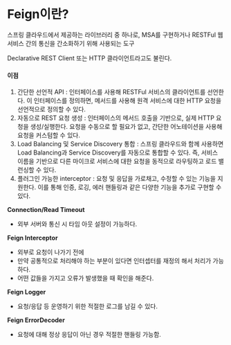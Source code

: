 # Feign이란?

스프링 클라우드에서 제공하는 라이브러리 중 하나로, MSA를 구현하거나 RESTFul 웹 서비스 간의 통신을 간소화하기 위해 사용되는 도구

Declarative REST Client 또는 HTTP 클라이언트라고도 불린다.

#### 이점
1. 간단한 선언적 API : 인터페이스를 사용해 RESTFul 서비스의 클라이언트를 선언한다. 이 인터페이스를 정의하면, 메서드를 사용해 원격 서비스에 대한 HTTP 요청을 선언적으로 정의할 수 있다.
2. 자동으로 REST 요청 생성 : 인터페이스의 메서드 호출을 기반으로, 실제 HTTP 요청을 생성/실행한다. 요청을 수동으로 할 필요가 없고, 간단한 어노테이션을 사용해 요청을 커스텀할 수 있다.
3. Load Balancing 및 Service Discovery 통합 : 스프링 클라우드와 함께 사용하면 Load Balancing과 Service Discovery를 자동으로 통합할 수 있다. 즉, 서비스 이름을 기반으로 다른 마이크로 서비스에 대한 요청을 동적으로 라우팅하고 로드 밸런싱할 수 있다.
4. 플러그인 가능한 interceptor : 요청 및 응답을 가로채고, 수정할 수 있는 기능을 지원한다. 이를 통해 인증, 로깅, 에러 핸들링과 같은 다양한 기능을 추가로 구현할 수 있다.

**Connection/Read Timeout**
- 외부 서버와 통신 시 타임 아웃 설정이 가능하다.
  
**Feign Interceptor**
- 외부로 요청이 나가기 전에
- 만약 공통적으로 처리해야 하는 부분이 있다면 인터셉터를 재정의 해서 처리가 가능하다.
- 어떤 값들을 가지고 오류가 발생했을 때 확인을 해준다.
  
**Feign Logger**
- 요청/응답 등 운영하기 위한 적절한 로그를 남길 수 있다.
  
**Feign ErrorDecoder**
- 요청에 대해 정상 응답이 아닌 경우 적절한 핸들링 가능함.

